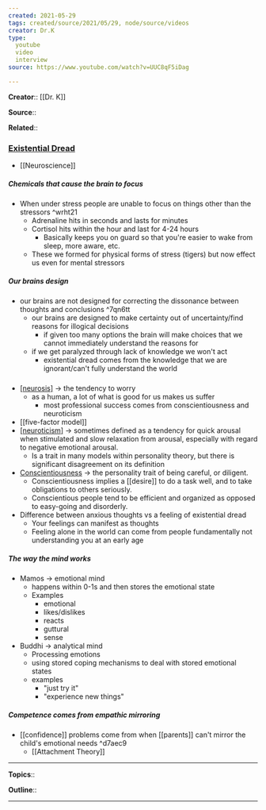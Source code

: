 ```yaml
---
created: 2021-05-29
tags: created/source/2021/05/29, node/source/videos
creator: Dr.K
type:
  youtube
  video
  interview
source: https://www.youtube.com/watch?v=UUC8qF5iDag

---
```


**Creator**:: [[Dr. K]]
 
**Source**::

**Related**:: 
### [Existential Dread](https://www.youtube.com/watch?v=UUC8qF5iDag)
- [[Neuroscience]]

##### Chemicals that cause the brain to focus
- When under stress people are unable to focus on things other than the stressors ^wrht21
	- Adrenaline hits in seconds and lasts for minutes
	- Cortisol hits within the hour and last for 4-24 hours
		- Basically keeps you on guard so that you're easier to wake from sleep, more aware, etc.
	- These we formed for physical forms of stress (tigers) but now effect us even for mental stressors 
##### Our brains design
- our brains are not designed for correcting the dissonance between thoughts and conclusions ^7qn6tt
	- our brains are designed to make certainty out of uncertainty/find reasons for illogical decisions
		- if given too many options the brain will make choices that we cannot immediately understand the reasons for
	- if we get paralyzed through lack of knowledge we won't act 
		- existential dread comes from the knowledge that we are ignorant/can't fully understand the world
#####
- [[neurosis]](https://en.wikipedia.org/wiki/neurosis) -> the tendency to worry
	- as a human, a lot of what is good for us makes us suffer
		- most professional success comes from conscientiousness and neuroticism 
- [[five-factor model]]
- [[neuroticism]](https://en.wikipedia.org/wiki/neuroticism) -> sometimes defined as a tendency for quick arousal when stimulated and slow relaxation from arousal, especially with regard to negative emotional arousal.
	- Is a trait in many models within personality theory, but there is significant disagreement on its definition
- [Conscientiousness](https://en.wikipedia.org/wiki/Conscientiousness) -> the personality trait of being careful, or diligent. 
	- Conscientiousness implies a [[desire]] to do a task well, and to take obligations to others seriously. 
	- Conscientious people tend to be efficient and organized as opposed to easy-going and disorderly.
- Difference between anxious thoughts vs a feeling of existential dread
	- Your feelings can manifest as thoughts
	- Feeling alone in the world can come from people fundamentally not understanding you at an early age
##### The way the mind works 
- Mamos -> emotional mind
	- happens within 0-1s and then stores the emotional state
	- Examples
		- emotional
		- likes/dislikes
		- reacts
		- guttural
		- sense
- Buddhi -> analytical mind
	- Processing emotions
	- using stored coping mechanisms to deal with stored emotional states
	- examples
		- "just try it"
		- "experience new things"
##### Competence comes from empathic mirroring
- [[confidence]] problems come from when [[parents]] can't mirror the child's emotional needs ^d7aec9
	- [[Attachment Theory]]

---


**Topics**:: 

**Outline**::

--- 



